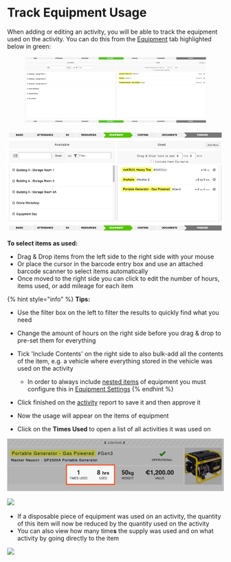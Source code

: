 # Track Equipment Usage

When adding or editing an activity, you will be able to track the equipment used on the activity. You can do this from the [Equipment](../../equipment-management/equipment-items/) tab highlighted below in green:

<figure><img src="../../.gitbook/assets/Track Equipment Usage.png" alt=""><figcaption></figcaption></figure>

![](<../../.gitbook/assets/track equipment usage.png>)

**To select items as used:**

* Drag & Drop items from the left side to the right side with your mouse
* Or place the cursor in the barcode entry box and use an attached barcode scanner to select items automatically
* Once moved to the right side you can click to edit the number of hours, items used, or add mileage for each item

{% hint style="info" %}
**Tips:**

* Use the filter box on the left to filter the results to quickly find what you need
* Change the amount of hours on the right side before you drag & drop to pre-set them for everything
* Tick 'Include Contents' on the right side to also bulk-add all the contents of the item, e.g. a vehicle where everything stored in the vehicle was used on the activity
  * In order to always include [nested items](../../equipment-management/equipment-locations/nesting-items-of-equipment-within-other-items.md) of equipment you must configure this in [Equipment Settings](../../equipment-management/equipment-settings.md)
{% endhint %}

* Click finished on the [activity](./) report to save it and then approve it
* Now the usage will appear on the items of equipment
* Click on the **Times Used** to open a list of all activities it was used on

![](<../../.gitbook/assets/times used.png>)

![](<../../.gitbook/assets/times used 2.gif>)

* If a disposable piece of equipment was used on an activity, the quantity of this item will now be reduced by the quantity used on the activity
* You can also view how many time**s** the supply was used and on what activity by going directly to the item

![](<../../.gitbook/assets/track equipment usage.gif>)

